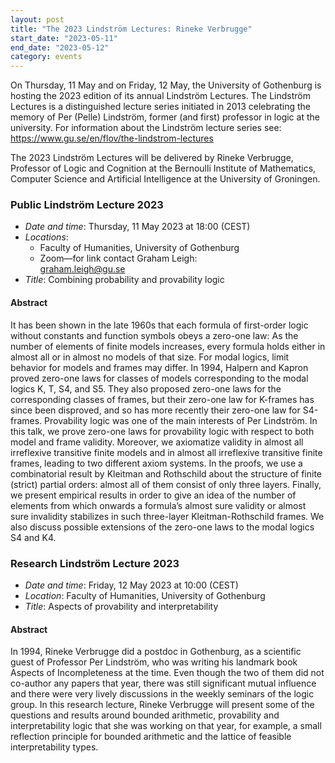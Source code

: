 ```yaml
---
layout: post
title: "The 2023 Lindström Lectures: Rineke Verbrugge"
start_date: "2023-05-11"
end_date: "2023-05-12"
category: events
---
```

On Thursday, 11 May and on Friday, 12 May, the University of Gothenburg is
hosting the 2023 edition of its annual Lindström Lectures. The Lindström
Lectures is a distinguished lecture series initiated in 2013 celebrating the
memory of Per (Pelle) Lindström, former (and first) professor in logic at the
university. For information about the Lindström lecture series see:  
<https://www.gu.se/en/flov/the-lindstrom-lectures>

The 2023 Lindström Lectures will be delivered by Rineke Verbrugge, Professor of
Logic and Cognition at the Bernoulli Institute of Mathematics, Computer Science
and Artificial Intelligence at the University of Groningen.

### Public Lindström Lecture 2023
- *Date and time*: Thursday, 11 May 2023 at 18:00 (CEST)
- *Locations*:
  - Faculty of Humanities, University of Gothenburg
  - Zoom—for link contact Graham Leigh:  
    <graham.leigh@gu.se>
- *Title*: Combining probability and provability logic

#### Abstract
It has been shown in the late 1960s that each formula of first-order logic
without constants and function symbols obeys a zero-one law: As the number of
elements of finite models increases, every formula holds either in almost all or
in almost no models of that size. For modal logics, limit behavior for models
and frames may differ. In 1994, Halpern and Kapron proved zero-one laws for
classes of models corresponding to the modal logics K, T, S4, and S5. They also
proposed zero-one laws for the corresponding classes of frames, but their
zero-one law for K-frames has since been disproved, and so has more recently
their zero-one law for S4-frames. Provability logic was one of the main
interests of Per Lindström. In this talk, we prove zero-one laws for provability
logic with respect to both model and frame validity. Moreover, we axiomatize
validity in almost all irreflexive transitive finite models and in almost all
irreflexive transitive finite frames, leading to two different axiom systems. In
the proofs, we use a combinatorial result by Kleitman and Rothschild about the
structure of finite (strict) partial orders: almost all of them consist of only
three layers. Finally, we present empirical results in order to give an idea of
the number of elements from which onwards a formula’s almost sure validity or
almost sure invalidity stabilizes in such three-layer Kleitman-Rothschild
frames. We also discuss possible extensions of the zero-one laws to the modal
logics S4 and K4.

### Research Lindström Lecture 2023
- *Date and time*: Friday, 12 May 2023 at 10:00 (CEST)
- *Location*: Faculty of Humanities, University of Gothenburg
- *Title*: Aspects of provability and interpretability

#### Abstract
In 1994, Rineke Verbrugge did a postdoc in Gothenburg, as a scientific guest of
Professor Per Lindström, who was writing his landmark book Aspects of
Incompleteness at the time. Even though the two of them did not co-author any
papers that year, there was still significant mutual influence and there were
very lively discussions in the weekly seminars of the logic group. In this
research lecture, Rineke Verbrugge will present some of the questions and
results around bounded arithmetic, provability and interpretability logic that
she was working on that year, for example, a small reflection principle for
bounded arithmetic and the lattice of feasible interpretability types.
